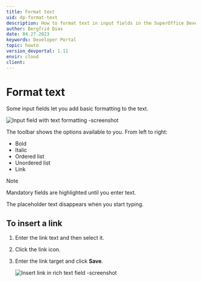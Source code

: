 ```yaml
---
title: Format text
uid: dp-format-text
description: How to format text in input fields in the SuperOffice Developer Portal.
author: Bergfrid Dias
date: 04.27.2023
keywords: Developer Portal
topic: howto
version_devportal: 1.11
envir: cloud
client:
---
```


# Format text

Some input fields let you add basic formatting to the text.

![Input field with text formatting -screenshot][img1]

The toolbar shows the options available to you. From left to right:

* Bold
* Italic
* Ordered list
* Unordered list
* Link

> [!NOTE]
> Mandatory fields are highlighted until you enter text.
>
> The placeholder text disappears when you start typing.

## To insert a link

1. Enter the link text and then select it.
1. Click the link icon.
1. Enter the link target and click **Save**.

    ![Insert link in rich text field -screenshot][img2]

<!-- Referenced links -->

<!-- Referenced images -->
[img1]: media/text-formatting.png
[img2]: media/insert-link.png
